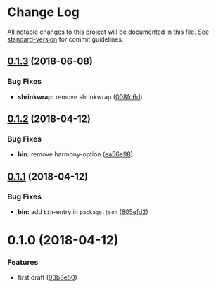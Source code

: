 # Change Log

All notable changes to this project will be documented in this file. See [standard-version](https://github.com/conventional-changelog/standard-version) for commit guidelines.

<a name="0.1.3"></a>
## [0.1.3](https://github.com/codekie/graphviz-svg-inliner/compare/v0.1.2...v0.1.3) (2018-06-08)


### Bug Fixes

* **shrinkwrap:** remove shrinkwrap ([008fc6d](https://github.com/codekie/graphviz-svg-inliner/commit/008fc6d))



<a name="0.1.2"></a>
## [0.1.2](https://github.com/codekie/graphviz-svg-inliner/compare/v0.1.1...v0.1.2) (2018-04-12)


### Bug Fixes

* **bin:** remove harmony-option ([ea56e98](https://github.com/codekie/graphviz-svg-inliner/commit/ea56e98))



<a name="0.1.1"></a>
## [0.1.1](https://github.com/codekie/graphviz-svg-inliner/compare/v0.1.0...v0.1.1) (2018-04-12)


### Bug Fixes

* **bin:** add `bin`-entry in `package.json` ([805efd2](https://github.com/codekie/graphviz-svg-inliner/commit/805efd2))



<a name="0.1.0"></a>
# 0.1.0 (2018-04-12)


### Features

* first draft ([03b3e50](https://github.com/codekie/graphviz-svg-inliner/commit/03b3e50))
